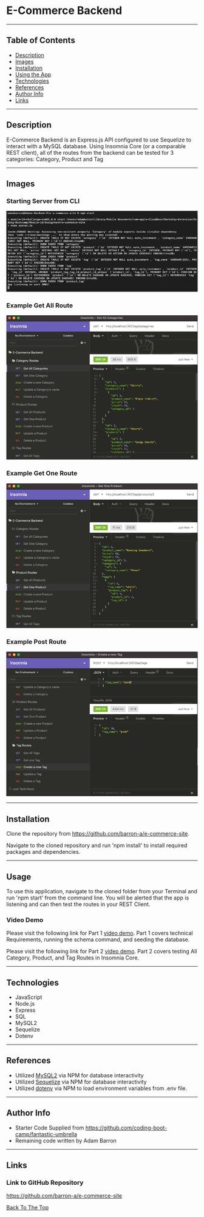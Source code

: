 # E-Commerce Backend

---

## Table of Contents

- [Description](#description)
- [Images](#images)
- [Installation](#installation)
- [Using the App](#usage)
- [Technologies](#technologies)
- [References](#references)
- [Author Info](#author-info)
- [Links](#links)

---

## Description
E-Commerce Backend is an Express.js API configured to use Sequelize to interact with a MySQL database. Using Insomnia Core (or a comparable REST client), all of the routes from the backend can be tested for 3 categories: Category, Product and Tag

---

## Images

### Starting Server from CLI
![Command to Start Server](/assets/images/server_start.jpg)

### Example Get All Route
![Examples of Get Route for All Categories](/assets/images/get_all_categories.jpg)

### Example Get One Route
![Example of Get Route for One Product](/assets/images/get_one_product.jpg)

### Example Post Route
![Example of Post Route for a New Tag](/assets/images/post_new_tag.jpg)

---

## Installation
Clone the repository from https://github.com/barron-a/e-commerce-site.

Navigate to the cloned repository and run 'npm install' to install required packages and dependencies.

---

## Usage
To use this application, navigate to the cloned folder from your Terminal and run 'npm start' from the command line. You will be alerted that the app is listening and can then test the routes in your REST Client.

### Video Demo
Please visit the following link for Part 1 [video demo](https://drive.google.com/file/d/1qpJWrynmiEjn97IDvH8wLVF8v40VEBxI/view). Part 1 covers technical Requirements, running the schema command, and seeding the database.

Please visit the following link for Part 2 [video demo](https://drive.google.com/file/d/1ife8fxmyA_9dj9tVDxgPFjZMqM36aii3/view). Part 2 covers testing All Category, Product, and Tag Routes in Insomnia Core.

---

## Technologies

- JavaScript
- Node.js
- Express
- SQL
- MySQL2
- Sequelize
- Dotenv

---

## References

- Utilized [MySQL2](https://www.npmjs.com/package/mysql2) via NPM for database interactivity
- Utilized [Sequelize](https://www.npmjs.com/package/sequelize) via NPM for database interactivity
- Utilized [dotenv](https://www.npmjs.com/package/dotenv) via NPM to load environment variables from .env file.

---

## Author Info
- Starter Code Supplied from https://github.com/coding-boot-camp/fantastic-umbrella
- Remaining code written by Adam Barron

---

## Links

### Link to GitHub Repository
https://github.com/barron-a/e-commerce-site


[Back To The Top](#Employee-Tracker)
